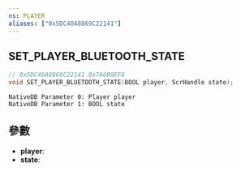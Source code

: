 ```yaml
---
ns: PLAYER
aliases: ["0x5DC40A8869C22141"]
---
```

## SET_PLAYER_BLUETOOTH_STATE

```c
// 0x5DC40A8869C22141 0x7A6B0EF8
void SET_PLAYER_BLUETOOTH_STATE(BOOL player, ScrHandle state);
```

```
NativeDB Parameter 0: Player player
NativeDB Parameter 1: BOOL state
```

## 參數
* **player**: 
* **state**: 

